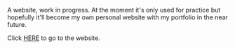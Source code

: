 A website, work in progress. At the moment it's only used for practice but hopefully it'll become my own personal website with my portfolio in the near future.

Click [HERE](https://antonpohlin.github.io/) to go to the website.
